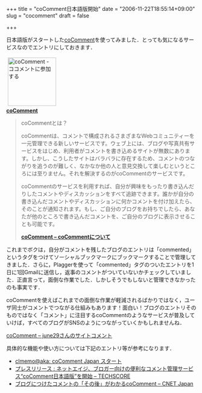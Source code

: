 +++
title = "coComment日本語版開始"
date = "2006-11-22T18:55:14+09:00"
slug = "cocomment"
draft = false

+++

<p>日本語版がスタートした<a href="http://jp.cocomment.com/" target="_blank">coComment</a>を使ってみました．とっても気になるサービスなのでエントリにしておきます．</p>
<p><a href="http://jp.cocomment.com/" title="coComment - ココメントに参加する" target="_blank"><img src="http://img.simpleapi.net/small/http://jp.cocomment.com/" alt="coComment - ココメントに参加する" width="128" height="128" hspace="4" vspace="4" border="0" /></a> <br /><a href="http://jp.cocomment.com/" title="coComment" target="_blank"><strong>coComment</strong></a></p>
<blockquote><p>
coCommentとは？</p>
<p>coCommentは、コメントで構成されるさまざまなWebコミュニティーを一元管理できる新しいサービスです。ウェブ上には、ブログや写真共有サービスをはじめ、利用者がコメントを書き込めるサイトが無数にあります。しかし、こうしたサイトはバラバラに存在するため、コメントのつながりを追うのが難しく、なかなか他の人と意見交換して楽しむというところには至りません。それを解決するのがcoCommentのサービスです。</p>
<p>coCommentのサービスを利用すれば、自分が興味をもったり書き込んだりしたコメントやディスカッションをすべて追跡できます。誰かが自分の書き込んだコメントやディスカッションに何かコメントを付け加えたら、そのことが通知されます。もし、ご自分のブログをお持ちでしたら、あなたが他のところで書き込んだコメントを、ご自分のブログに表示させることも可能です。</p>
<p><a href="http://jp.cocomment.com/about" title="coComment - coCommentについて" target="_blank"><strong>coComment &#8211; coCommentについて</strong></a>
</p></blockquote>
<p>これまでボクは，自分がコメントを残したブログのエントリは「commented」というタグをつけてソーシャルブックマークにブックマークすることで管理してきました．さらに，Plaggerを使って「commented」タグのついたエントリを1日に1回Gmailに送信し，返事のコメントがついていないかチェックしていました．正直言って，面倒な作業でした．しかしそうでもしないと管理できなかったのも事実です．</p>
<p>coCommentを使えばこれまでの面倒な作業が軽減されるばかりではなく，ユーザ同士がコメントでつながる仕組みもあります！面白い！ブログのエントリそのものではなく「コメント」に注目するcoCommentのようなサービスが普及していけば，すべてのブログがSNSのようにつながっていくかもしれませんね．</p>
<p><a href="http://jp.cocomment.com/comments/june29" target="_blank">coComment &#8211; june29さんのサイトコメント</a></p>
<p>具体的な機能や使い方については下記のエントリ等が参考になります．</p>
<ul>
<li><a href="http://at-aka.blogspot.com/2006/11/cocomment-japan.html" target="_blank">clmemo@aka: coComment Japan スタート</a></li>
<li><a href="http://www.techscore.com/forum/modules/wordpress2/index.php?p=493" target="_blank">プレスリリース : ネットエイジ、ブロガー向けの便利なコメント管理サービス“coComment日本語版”を開始 &#8211; TECHSCORE</a></li>
<li><a href="http://japan.cnet.com/news/media/story/0,2000056023,20320267,00.htm" target="_blank">ブログにつけたコメントの「その後」がわかるcoComment &#8211; CNET Japan</a></li>
</ul>
